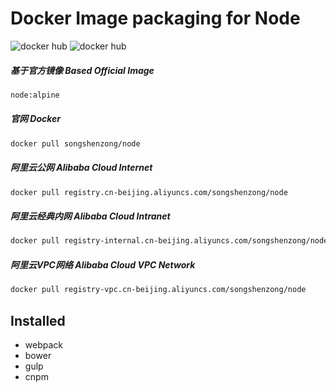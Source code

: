 # Docker Image packaging for Node

![docker hub](https://img.shields.io/docker/pulls/songshenzong/node.svg?style=flat-square)
![docker hub](https://img.shields.io/docker/stars/songshenzong/node.svg?style=flat-square)


##### 基于官方镜像 Based Official Image

```bash
node:alpine
```



##### 官网 Docker

```bash
docker pull songshenzong/node
```



##### 阿里云公网 Alibaba Cloud Internet

```bash
docker pull registry.cn-beijing.aliyuncs.com/songshenzong/node
```



##### 阿里云经典内网 Alibaba Cloud Intranet

```bash
docker pull registry-internal.cn-beijing.aliyuncs.com/songshenzong/node
```


##### 阿里云VPC网络 Alibaba Cloud VPC Network

```bash
docker pull registry-vpc.cn-beijing.aliyuncs.com/songshenzong/node
```


## Installed

- webpack
- bower
- gulp
- cnpm
